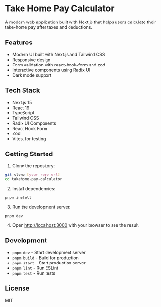 # Take Home Pay Calculator

A modern web application built with Next.js that helps users calculate their take-home pay after taxes and deductions.

## Features

- Modern UI built with Next.js and Tailwind CSS
- Responsive design
- Form validation with react-hook-form and zod
- Interactive components using Radix UI
- Dark mode support

## Tech Stack

- Next.js 15
- React 19
- TypeScript
- Tailwind CSS
- Radix UI Components
- React Hook Form
- Zod
- Vitest for testing

## Getting Started

1. Clone the repository:
```bash
git clone [your-repo-url]
cd takehome-pay-calculator
```

2. Install dependencies:
```bash
pnpm install
```

3. Run the development server:
```bash
pnpm dev
```

4. Open [http://localhost:3000](http://localhost:3000) with your browser to see the result.

## Development

- `pnpm dev` - Start development server
- `pnpm build` - Build for production
- `pnpm start` - Start production server
- `pnpm lint` - Run ESLint
- `pnpm test` - Run tests

## License

MIT 
